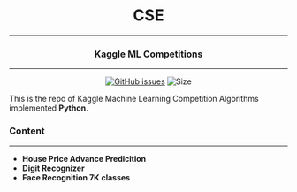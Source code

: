<div align = "center">

# CSE 
---
### Kaggle ML Competitions
---
[![GitHub issues](https://img.shields.io/github/issues/Aanvikshiki/Kaggle_ML?logo=github)](https://github.com/Aanvikshiki/Kaggle_ML/issues) ![Size](https://github-size-badge.herokuapp.com/Aanvikshiki/Kaggle_ML.svg)
</div>

This is the repo of Kaggle Machine Learning Competition Algorithms implemented **Python**. 

### Content
---
* **House Price Advance Predicition**
* **Digit Recognizer**
* **Face Recognition 7K classes**
